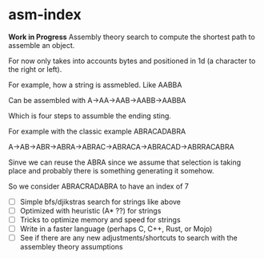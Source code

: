 # asm-index

**Work in Progress** Assembly theory search to compute the shortest path to assemble an object.

For now only takes into accounts bytes and positioned in 1d (a character to the right or left).

For example, how a string is assmebled. Like AABBA

Can be assembled with A->AA->AAB->AABB->AABBA

Which is four steps to assumble the ending sting.

For example with the classic example ABRACADABRA

A->AB->ABR->ABRA->ABRAC->ABRACA->ABRACAD->ABRRACABRA

Sinve we can reuse the ABRA since we assume that selection is taking place and probably there is something generating it somehow.

So we consider ABRACRADABRA to have an index of 7

- [ ] Simple bfs/djikstras search for strings like above
- [ ] Optimized with heuristic (A* ??) for strings
- [ ] Tricks to optimize memory and speed for strings
- [ ] Write in a faster language (perhaps C, C++, Rust, or Mojo)
- [ ] See if there are any new adjustments/shortcuts to search with the assembley theory assumptions
